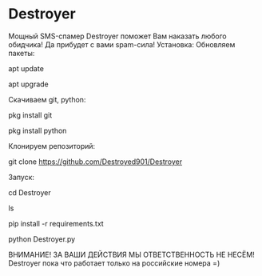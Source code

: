 # Destroyer
Мощный SMS-спамер Destroyer поможет Вам наказать любого обидчика!  Да прибудет с вами spam-сила!
Установка:
Обновляем пакеты: 

apt update

apt upgrade

Скачиваем git, python:

pkg install git

pkg install python

Клонируем репозиторий:

git clone https://github.com/Destroyed901/Destroyer

Запуск:

cd Destroyer

ls

pip install -r requirements.txt

python Destroyer.py


ВНИМАНИЕ! ЗА ВАШИ ДЕЙСТВИЯ МЫ ОТВЕТСТВЕННОСТЬ НЕ НЕСЁМ!
Destroyer пока что работает только на российские номера =)
